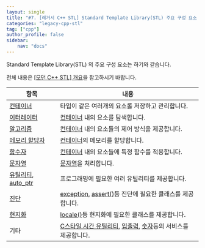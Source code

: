 ```yaml
---
layout: single
title: "#7. [레거시 C++ STL] Standard Template Library(STL) 주요 구성 요소 미리보기"
categories: "legacy-cpp-stl"
tag: ["cpp"]
author_profile: false
sidebar: 
    nav: "docs"
---
```


Standard Template Library(STL) 의 주요 구성 요소는 하기와 같습니다.

전체 내용은 [[모던 C++ STL] 개요](https://tango1202.github.io/cpp-stl/modern-cpp-stl-preview/)을 참고하시기 바랍니다.

|항목|내용|
|--|--|
|[컨테이너](https://tango1202.github.io/legacy-cpp-stl/legacy-cpp-stl-container/)|타입이 같은 여러개의 요소롤 저장하고 관리합니다.|
|[이터레이터](https://tango1202.github.io/legacy-cpp-stl/legacy-cpp-stl-iterator/)|[컨테이너](https://tango1202.github.io/legacy-cpp-stl/legacy-cpp-stl-container/) 내의 요소를 탐색합니다.|
|[알고리즘](https://tango1202.github.io/legacy-cpp-stl/legacy-cpp-stl-algorithm/)|[컨테이너](https://tango1202.github.io/legacy-cpp-stl/legacy-cpp-stl-container/) 내의 요소들의 제어 방식을 제공합니다.|
|[메모리 할당자](https://tango1202.github.io/legacy-cpp-stl/legacy-cpp-stl-allocator/)|[컨테이너](https://tango1202.github.io/legacy-cpp-stl/legacy-cpp-stl-container/)의 메모리를 할당합니다.|
|[함수자](https://tango1202.github.io/legacy-cpp-stl/legacy-cpp-stl-functor/)|[컨테이너](https://tango1202.github.io/legacy-cpp-stl/legacy-cpp-stl-container/) 내의 요소들에 특정 함수를 적용합니다.|
|[문자열](https://tango1202.github.io/legacy-cpp-stl/legacy-cpp-stl-string/)|[문자열](https://tango1202.github.io/legacy-cpp-guide/legacy-cpp-guide-string/)을 처리합니다.|
|[유틸리티](https://tango1202.github.io/cpp-stl/modern-cpp-stl-utility/), [auto_ptr](https://tango1202.github.io/legacy-cpp-stl/legacy-cpp-stl-auto_ptr/)|프로그래밍에 필요한 여러 유틸리티를 제공합니다.|
|[진단](https://tango1202.github.io/cpp-stl/modern-cpp-stl-diagnostics/)|[exception](https://tango1202.github.io/cpp-stl/modern-cpp-stl-diagnostics/#exception), [assert()](https://tango1202.github.io/legacy-cpp-exception/legacy-cpp-exception-diagonostics/)등 진단에 필요한 클래스를 제공합니다.|
|[현지화](https://tango1202.github.io/cpp-stl/modern-cpp-stl-locale/)|[locale()](https://tango1202.github.io/cpp-stl/modern-cpp-stl-locale/#c%EC%8A%A4%ED%83%80%EC%9D%BC-locale)등 현지화에 필요한 클래스를 제공합니다.|
|기타|[C스타일 시간 유틸리티](https://tango1202.github.io/cpp-stl/modern-cpp-stl-utility/#c%EC%8A%A4%ED%83%80%EC%9D%BC-%EC%8B%9C%EA%B0%84-%EC%9C%A0%ED%8B%B8%EB%A6%AC%ED%8B%B0), [입출력](https://tango1202.github.io/cpp-stl/modern-cpp-stl-input-output/), [숫자](https://tango1202.github.io/cpp-stl/modern-cpp-stl-numeric/)등의 서비스를 제공합니다.|
